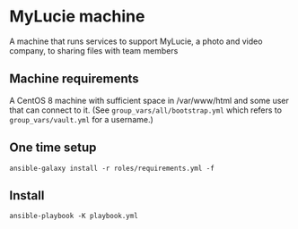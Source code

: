 # MyLucie machine

A machine that runs services to support MyLucie, a photo and video company, to sharing files with team members

## Machine requirements

A CentOS 8 machine with sufficient space in /var/www/html and some user that can connect to it. (See `group_vars/all/bootstrap.yml` which refers to `group_vars/vault.yml` for a username.)

## One time setup

```
ansible-galaxy install -r roles/requirements.yml -f
```

## Install

```
ansible-playbook -K playbook.yml
```
